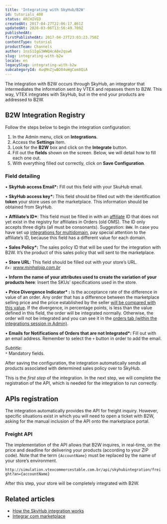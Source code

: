 ```yaml
---
title: 'Integrating with SkyHub/B2W'
id: tutorials_408
status: ARCHIVED
createdAt: 2017-04-27T22:06:17.861Z
updatedAt: 2020-03-06T13:56:49.709Z
publishedAt: 
firstPublishedAt: 2017-04-27T23:03:23.750Z
contentType: tutorial
productTeam: Channels
author: 1nsS1IgG3WWQ4cA8e2qsw6
slug: integrating-with-b2w
locale: en
legacySlug: integrating-with-b2w
subcategoryId: 4uqMnZjwBO04uWgCom8QiA
---
```


The integration with B2W occurs through SkyHub, an integrator that intermediates the information sent by VTEX and repasses them to B2W. This way, VTEX integrates with SkyHub, but in the end your products are addressed to B2W.


## B2W Integration Registry
Follow the steps below to begin the integration configuration:

1.	In the Admin menu, click on __Integrations__.
2.	Access the __Settings__ item.
3.	Look for the __B2W__ box and click on the __Integrate__ button.
4.	Fill out the __fields__ shown on the screen. Below, we will detail how to fill each one out. 
5.	With everything filled out correctly, click on __Save Configuration__.

### Field detailing
&bull; __SkyHub access Email*:__ Fill out this field with your SkuHub email.

&bull; __SkyHub access key*:__ This field should be filled out with the identification __token__ your store uses on the marketplace. This information should be obtained from SkyHub.

&bull; __Affiliate’s ID*__: This field must be filled in with an [affiliate](/en/faq/what-is-affiliate) ID that does not yet exist in the registry for affiliates in Orders (old OMS). The ID only accepts three digits (all must be consonants). Suggestion: `BWW`. In case you have set up [integrations for multidomain](/en/tutorial/creating-multi-store-multi-domain), pay special attention to the affiliate’s ID, because this field has a different value for each domain. 

&bull; __Sales Policy*:__ The sales policy ID  that will be used for the integration with B2W. It’s the product of this sales policy that will sent to the marketplace. 

&bull; __Store URL__: This field should be filled out with your store’s URL.
<br />_`Ex:` www.minhaloja.com.br_

&bull; __Inform the name of your attributes used to create the variation of your products here__: Insert the SKUs’ specifications used in the store.

&bull; __Price Divergence Indicator* :__ Is the acceptance rate of the difference in value of an order. Any order that has a difference between the marketplace selling price and the price established by the seller [will be compared with this value](/en/faq/why-was-the-order-closed-with-the-wrong-price). If the divergence, in percentage points, is less than the value defined in this field, the order will be integrated normally. Otherwise, the order will not be integrated and you can see it in the [orders tab (within the integrations session in Admin)](/en/tutorial/checking-integrations-in-bridge).

&bull; __Emails for Notifications of Orders that are not Integrated*:__ Fill out with an email address. Remember to select the `+` button in order to add the email. 

_Subtitle:_<br />
`*` Mandatory fields.<br />

After saving the configuration, the integration automatically sends all products associated with determined sales policy over to SkyHub.

This is the _first step_ of the integration. In the next step, we will complete the registration of the API, which is needed for the integration to run correctly. 


## APIs registration
The integration automatically provides the API for freight inquiry. However, specific situations exist in which you will need to open a ticket with B2W, asking for the manual inclusion of the API onto the marketplace portal. 

### Freight API 
The implementation of the API allows that B2W inquires, in real-time, on the price and deadline for delivering your products (according to your ZIP code). Note that the term `{AccountName}` must be replaced by the name of your store’s environment. 

`http://simulation.vtexcommercestable.com.br/api/skyhubintegration/freight?an={accountName}`


After this step, your store will be completely integrated with B2W.



## Related articles
- [How the SkyHub integration works](/en/tutorial/how-the-skyhub-integration-works)
- [Integrar com marketplace](/en/tutorial/integrating-with-marketplace)

